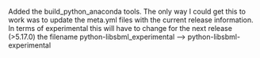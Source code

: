 Added the build_python_anaconda tools. The only way I could get this to work was to update the meta.yml 
files with the current release information. In terms of experimental this will have to change for the next 
release (>5.17.0) the filename python-libsbml_experimental --> python-libsbml-experimental

